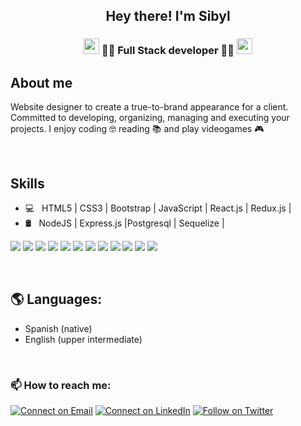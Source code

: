 <h2 align="center"> Hey there! I'm Sibyl</h2>

<h3 align="center"><img src= "https://media.giphy.com/media/26BRCAa7zyWHTWOyY/giphy.gif" width="25px"> 📖🚀 Full Stack developer 🚀📖 <img src= "https://media.giphy.com/media/26BRCAa7zyWHTWOyY/giphy.gif" width="25px"></h3>


<h2>About me</h2>

Website designer to create a true-to-brand appearance for a client. Committed to developing, organizing, managing and executing your projects.  I enjoy coding 🤓 reading 📚 and play videogames 🎮

<br/>

<h2>Skills</h2>

- 💻 &nbsp; HTML5 | CSS3 | Bootstrap | JavaScript | React.js | Redux.js |
- 🛢 &nbsp;  NodeJS | Express.js |Postgresql | Sequelize | 

<img src = "https://img.shields.io/badge/-HTML5-E34F26?style=flat&logo=html5&logoColor=white"> <img src = "https://img.shields.io/badge/-CSS3-1572B6?style=flat&logo=css3&logoColor=white">
<img src="https://img.shields.io/badge/-Bootstrap-563D7C?style=flat&logo=bootstrap&logoColor=white">
<img src="https://img.shields.io/badge/-JavaScript-eed718?style=flat&logo=javascript&logoColor=ffffff">
<img src="https://img.shields.io/badge/-React-000000?style=flat&logo=react&logoColor=00c8ff">
<img src="https://img.shields.io/badge/-Node.js-3C873A?style=flat&logo=Node.js&logoColor=white">
<img src="https://img.shields.io/badge/-Express.js-787878?style=flat">
<img src="https://img.shields.io/badge/-SQL-F29111?style=flat&logo=sql&logoColor=FFFFFF">
<img src="http://img.shields.io/badge/-Git-F1502F?style=flat&logo=git&logoColor=FFFFFF">
<img src="http://img.shields.io/badge/-Github-000000?style=flat&logo=github&logoColor=FFFFFF">
<img src="http://img.shields.io/badge/-Heroku-430098?style=flat&logo=heroku&logoColor=white">
<img src="http://img.shields.io/badge/-Vercel-black?style=flat&logo=vercel&logoColor=white">


<br/>

<h2>🌎 Languages: </h2>

- Spanish (native)
- English (upper intermediate)

<br/>

<h3>📫 How to reach me:</h3>

 [![Connect on Email](https://img.shields.io/badge/Email-Sibyl%20Perez-bluee)](mailto:sibylperezl@gmail.com)
[![Connect on LinkedIn](https://img.shields.io/badge/--linkedin?label=LinkedIn&logo=LinkedIn&style=social)](https://www.linkedin.com/in/sibyl-perez/) [![Follow on Twitter](https://img.shields.io/badge/--twitter?label=Twitter&logo=Twitter&style=social)](https://twitter.com/Lady_Sweet_S) 


